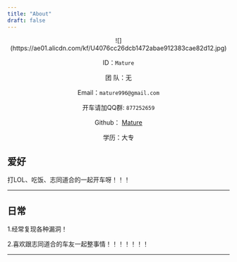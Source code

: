 ```yaml
---
title: "About"
draft: false
---
```


<center>
![](https://ae01.alicdn.com/kf/U4076cc26dcb1472abae912383cae82d12.jpg)

ID：`Mature`

团  队：无

Email：`mature996@gmail.com`<br>

开车请加QQ群: `877252659`

Github：  [Mature](https://github.com/aping001)

学历：大专

</center>

## 爱好

打LOL、吃饭、志同道合的一起开车呀！！！

---

## 日常

1.经常复现各种漏洞！


2.喜欢跟志同道合的车友一起整事情！！！！！！！

---
